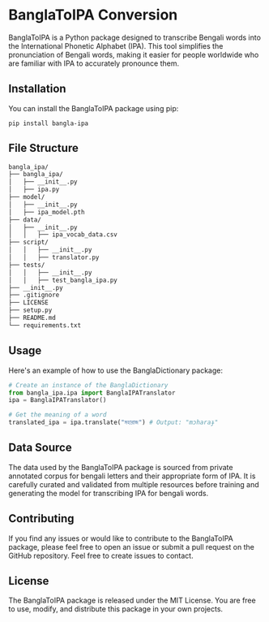 # BanglaToIPA Conversion

BanglaToIPA is a Python package designed to transcribe Bengali words into the International Phonetic Alphabet (IPA). This tool simplifies the pronunciation of Bengali words, making it easier for people worldwide who are familiar with IPA to accurately pronounce them.
## Installation

You can install the BanglaToIPA package using pip:

```shell
pip install bangla-ipa
```

## File Structure
```sh
bangla_ipa/
├── bangla_ipa/
│   ├── __init__.py
│   ├── ipa.py
├── model/
│   ├── __init__.py
│   ├── ipa_model.pth
├── data/
│   ├── __init__.py
│   │   ├── ipa_vocab_data.csv
├── script/
│   │   ├── __init__.py
│   │   ├── translator.py
├── tests/
│   │   ├── __init__.py
│   │   ├── test_bangla_ipa.py
├── __init__.py
├── .gitignore
├── LICENSE
├── setup.py
├── README.md
└── requirements.txt
```


## Usage

Here's an example of how to use the BanglaDictionary package:

```python
# Create an instance of the BanglaDictionary
from bangla_ipa.ipa import BanglaIPATranslator
ipa = BanglaIPATranslator()

# Get the meaning of a word
translated_ipa = ipa.translate("মহারাজ") # Output: "mɔharaɟ"
```

## Data Source

The data used by the BanglaToIPA package is sourced from private annotated corpus for bengali letters and their appropriate form of IPA. It is carefully curated and validated from multiple resources before training and generating the model for transcribing IPA for bengali words.

## Contributing
If you find any issues or would like to contribute to the BanglaToIPA package, please feel free to open an issue or submit a pull request on the GitHub repository. Feel free to create issues to contact.


## License
The BanglaToIPA package is released under the MIT License. You are free to use, modify, and distribute this package in your own projects.

